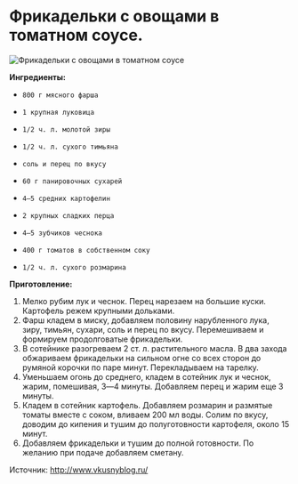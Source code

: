 # Фрикадельки с овощами в томатном соусе.
![Фрикадельки с овощами в томатном соусе](/images/Kulinar/Second/frikadeli_v_tomate.jpg 'Фрикадельки с овощами в томатном соусе')

**Ингредиенты:**

-     800 г мясного фарша 
-     1 крупная луковица
-     1/2 ч. л. молотой зиры
-     1/2 ч. л. сухого тимьяна
-     соль и перец по вкусу
-     60 г панировочных сухарей
-     4―5 средних картофелин
-     2 крупных сладких перца
-     4―5 зубчиков чеснока
-     400 г томатов в собственном соку
-     1/2 ч. л. сухого розмарина

**Приготовление:**

1. Мелко рубим лук и чеснок. Перец нарезаем на большие куски. Картофель режем крупными дольками.
2. Фарш кладем в миску, добавляем половину нарубленного лука, зиру, тимьян, сухари, соль и перец по вкусу. Перемешиваем и формируем продолговатые фрикадельки.
3. В сотейнике разогреваем 2 ст. л. растительного масла. В два захода обжариваем фрикадельки на сильном огне со всех сторон до румяной корочки по паре минут. Перекладываем на тарелку.
4. Уменьшаем огонь до среднего, кладем в сотейник лук и чеснок, жарим, помешивая, 3―4 минуты. Добавляем перец и жарим еще 3 минуты.
5. Кладем в сотейник картофель. Добавляем розмарин и размятые томаты вместе с соком, вливаем 200 мл воды. Солим по вкусу, доводим до кипения и тушим до полуготовности картофеля, около 15 минут.
6. Добавляем фрикадельки и тушим до полной готовности. По желанию при подаче добавляем сметану.

Источник: http://www.vkusnyblog.ru/
